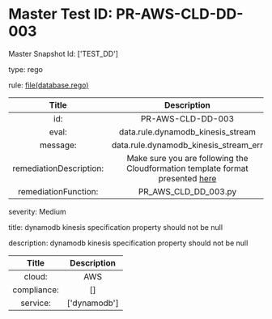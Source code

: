 



# Master Test ID: PR-AWS-CLD-DD-003


Master Snapshot Id: ['TEST_DD']

type: rego

rule: [file(database.rego)]  
  
  
  
  

|Title|Description|
| :---: | :---: |
|id: |PR-AWS-CLD-DD-003|
|eval: |data.rule.dynamodb_kinesis_stream|
|message: |data.rule.dynamodb_kinesis_stream_err|
|remediationDescription: |Make sure you are following the Cloudformation template format presented <a href='https://docs.aws.amazon.com/AWSCloudFormation/latest/UserGuide/aws-properties-dynamodb-kinesisstreamspecification.html#cfn-dynamodb-kinesisstreamspecification-streamarn' target='_blank'>here</a>|
|remediationFunction: |PR_AWS_CLD_DD_003.py|


severity: Medium

title: dynamodb kinesis specification property should not be null

description: dynamodb kinesis specification property should not be null  
  
  

|Title|Description|
| :---: | :---: |
|cloud: |AWS|
|compliance: |[]|
|service: |['dynamodb']|



[file(database.rego)]: https://github.com/prancer-io/prancer-compliance-test/tree/master/aws/cloud/database.rego
